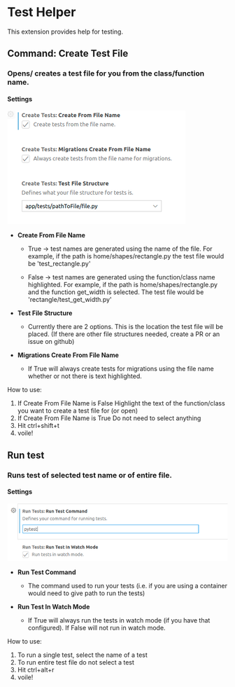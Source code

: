 # Test Helper

This extension provides help for testing.

## Command: Create Test File  
### Opens/ creates a test file for you from the class/function name.



#### Settings
    
![Settings](/images/CreateTestSettings.png)

 - **Create From File Name**
        
   * True -> test names are generated using the name of the file. 
           For example, if the path is home/shapes/rectangle.py the test file would be 'test_rectangle.py'
           
   * False -> test names are generated using the function/class name highlighted.
           For example, if the path is home/shapes/rectangle.py and the function get_width is selected. 
           The test file would be 'rectangle/test_get_width.py'


 - **Test File Structure**
 
   * Currently there are 2 options. This is the location the test file will be placed. 
     (If there are other file structures needed, create a PR or an issue on github)


 - **Migrations Create From File Name**
 
   * If True will always create tests for migrations using the file name whether or not there is text highlighted.


How to use:
1. If Create From File Name is False Highlight the text of the function/class you want to create a test file for (or open)
2. If Create From File Name is True Do not need to select anything 
3. Hit ctrl+shift+t
4. voile!

## Run test

### Runs test of selected test name or of entire file.

#### Settings
    
![Settings](/images/runTestsSettings.png)

- **Run Test Command**
 
   * The command used to run your tests (i.e. if you are using a container would need to give path to run the tests)


 - **Run Test In Watch Mode**
 
   * If True will always run the tests in watch mode (if you have that configured). If False will not run in watch mode.

How to use:
1) To run a single test, select the name of a test
2) To run entire test file do not select a test 
2) Hit ctrl+alt+r
3) voile!

